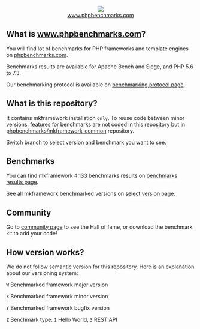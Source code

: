 <p align="center">
  <img src="http://www.phpbenchmarks.com/images/logo_github.png">
  <br>
  <a href="http://www.phpbenchmarks.com" target="_blank">www.phpbenchmarks.com</a>
</p>

## What is www.phpbenchmarks.com?

You will find lot of benchmarks for PHP frameworks and template engines on [phpbenchmarks.com](http://www.phpbenchmarks.com).

Benchmarks results are available for Apache Bench and Siege, and PHP 5.6 to 7.3.

Our benchmarking protocol is available on [benchmarking protocol page](http://www.phpbenchmarks.com/en/documentation/benchmarking-protocol).

## What is this repository?

It contains mkframework installation `only`.
To reuse code between minor versions, features for benchmarks are not coded in this repository
but in [phpbenchmarks/mkframework-common](https://github.com/phpbenchmarks/mkframework-common) repository.

Switch branch to select version and benchmark you want to see.

## Benchmarks

You can find mkframework 4.133 benchmarks results on
[benchmarks results page](http://www.phpbenchmarks.com/en/benchmark/mkframework/4.133).

See all mkframework benchmarked versions on [select version page](http://www.phpbenchmarks.com/en/benchmark/mkframework/version).

## Community

Go to [community page](http://www.phpbenchmarks.com/en/community) to see the Hall of fame, or download the benchmark kit to add your code!

## How version works?

We do not follow semantic version for this repository. Here is an explanation about our versioning system:

`W` Benchmarked framework major version

`X` Benchmarked framework minor version

`Y` Benchmarked framework bugfix version

`Z` Benchmark type: `1` Hello World, `3` REST API

